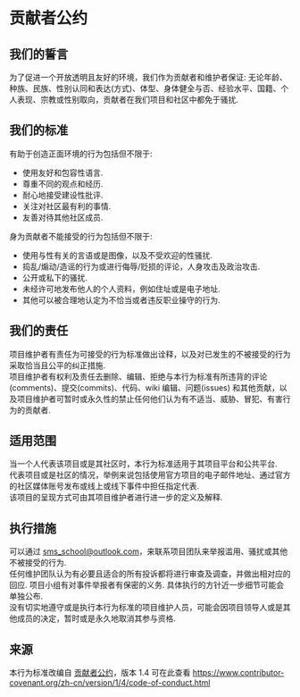 # 贡献者公约

## 我们的誓言

为了促进一个开放透明且友好的环境，我们作为贡献者和维护者保证: 无论年龄、种族、民族、性别认同和表达(方式)、体型、身体健全与否、经验水平、国籍、个人表现、宗教或性别取向，贡献者在我们项目和社区中都免于骚扰.  

## 我们的标准

有助于创造正面环境的行为包括但不限于:  

- 使用友好和包容性语言.
- 尊重不同的观点和经历.
- 耐心地接受建设性批评.
- 关注对社区最有利的事情.
- 友善对待其他社区成员.

身为贡献者不能接受的行为包括但不限于:  

- 使用与性有关的言语或是图像，以及不受欢迎的性骚扰.
- 捣乱/煽动/造谣的行为或进行侮辱/贬损的评论，人身攻击及政治攻击.
- 公开或私下的骚扰.
- 未经许可地发布他人的个人资料，例如住址或是电子地址.
- 其他可以被合理地认定为不恰当或者违反职业操守的行为.

## 我们的责任

项目维护者有责任为可接受的行为标准做出诠释，以及对已发生的不被接受的行为采取恰当且公平的纠正措施.  
项目维护者有权利及责任去删除、编辑、拒绝与本行为标准有所违背的评论(comments)、提交(commits)、代码、wiki 编辑、问题(issues) 和其他贡献，以及项目维护者可暂时或永久性的禁止任何他们认为有不适当、威胁、冒犯、有害行为的贡献者.  

## 适用范围

当一个人代表该项目或是其社区时，本行为标准适用于其项目平台和公共平台.  
代表项目或是社区的情况，举例来说包括使用官方项目的电子邮件地址、通过官方的社区媒体账号发布或线上或线下事件中担任指定代表.  
该项目的呈现方式可由其项目维护者进行进一步的定义及解释.  

## 执行措施

可以通过 <sms_school@outlook.com>，来联系项目团队来举报滥用、骚扰或其他不被接受的行为.  
任何维护团队认为有必要且适合的所有投诉都将进行审查及调查，并做出相对应的回应. 项目小组有对事件举报者有保密的义务. 具体执行的方针近一步细节可能会单独公布.  
没有切实地遵守或是执行本行为标准的项目维护人员，可能会因项目领导人或是其他成员的决定，暂时或是永久地取消其参与资格.  

## 来源

本行为标准改编自 [贡献者公约](https://www.contributor-covenant.org)，版本 1.4 可在此查看 <https://www.contributor-covenant.org/zh-cn/version/1/4/code-of-conduct.html>

